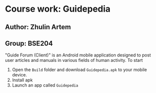 # Course work: Guidepedia
## Author: Zhulin Artem
## Group: BSE204

"Guide Forum (Client)" is an Android mobile application designed to post user articles and manuals in various fields of human activity.
To start
1. Open the `Build` folder and download `Guidepedia.apk` to your mobile device.
1. Install apk
1. Launch an app called `Guidepedia`

